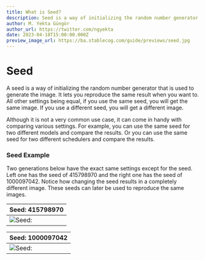 ```yaml
---
title: What is Seed?
description: Seed is a way of initializing the random number generator that is used to generate the image. Learn more about it in our guide.
author: M. Yekta Güngör
author_url: https://twitter.com/ngyekta
date: 2023-04-18T15:00:00.000Z
preview_image_url: https://ba.stablecog.com/guide/previews/seed.jpg
---
```


# Seed

A seed is a way of initializing the random number generator that is used to generate the image. It lets you reproduce the same result when you want to. All other settings being equal, if you use the same seed, you will get the same image. If you use a different seed, you will get a different image.

Although it is not a very common use case, it can come in handy with comparing various settings. For example, you can use the same seed for two different models and compare the results. Or you can use the same seed for two different schedulers and compare the results.

### Seed Example

Two generations below have the exact same settings except for the seed. Left one has the seed of 415798970 and the right one has the seed of 1000097042. Notice how changing the seed results in a completely different image. These seeds can later be used to reproduce the same images.

| Seed: 415798970                                                                                                      |
| -------------------------------------------------------------------------------------------------------------------- |
| ![Seed: ](https://ba.stablecog.com/guide/generation-settings/seed_415798970.jpg)<!--rehype:width=1024&height=1536--> |

<!--rehype:class=w-full md:w-1/2-->

| Seed: 1000097042                                                                                                      |
| --------------------------------------------------------------------------------------------------------------------- |
| ![Seed: ](https://ba.stablecog.com/guide/generation-settings/seed_1000097042.jpg)<!--rehype:width=1024&height=1536--> |

<!--rehype:class=w-full md:w-1/2-->
